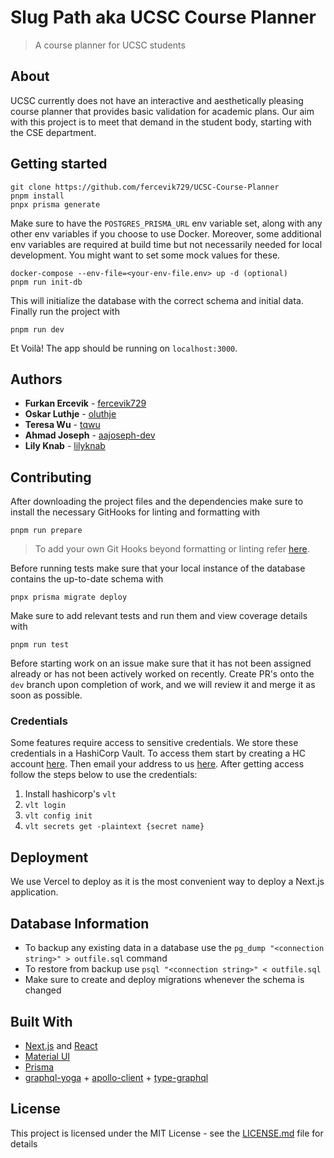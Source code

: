 # Slug Path aka UCSC Course Planner

> A course planner for UCSC students

## About

UCSC currently does not have an interactive and aesthetically pleasing course
planner that provides basic validation for academic plans. Our aim with this
project is to meet that demand in the student body, starting with the CSE
department.

## Getting started

```
git clone https://github.com/fercevik729/UCSC-Course-Planner
pnpm install
pnpx prisma generate
```

Make sure to have the `POSTGRES_PRISMA_URL` env variable set, along with any
other env variables if you choose to use Docker. Moreover, some additional env
variables are required at build time but not necessarily needed for local
development. You might want to set some mock values for these.

```
docker-compose --env-file=<your-env-file.env> up -d (optional)
pnpm run init-db
```

This will initialize the database with the correct schema and initial data.
Finally run the project with

```
pnpm run dev
```

Et Voilà! The app should be running on `localhost:3000`.

## Authors

- **Furkan Ercevik** - [fercevik729](https://github.com/fercevik729)
- **Oskar Luthje** - [oluthje](https://github.com/oluthje)
- **Teresa Wu** - [tqwu](https://github.com/tqwu)
- **Ahmad Joseph** - [aajoseph-dev](https://github.com/aajoseph-dev)
- **Lily Knab** - [lilyknab](https://github.com/lilyknab)

## Contributing

After downloading the project files and the dependencies make sure to install
the necessary GitHooks for linting and formatting with

```
pnpm run prepare
```

> To add your own Git Hooks beyond formatting or linting refer
> [here](https://typicode.github.io/husky/).

Before running tests make sure that your local instance of the database contains
the up-to-date schema with

```
pnpx prisma migrate deploy
```

Make sure to add relevant tests and run them and view coverage details with

```
pnpm run test
```

Before starting work on an issue make sure that it has not been assigned already
or has not been actively worked on recently. Create PR's onto the `dev` branch
upon completion of work, and we will review it and merge it as soon as possible.

### Credentials

Some features require access to sensitive credentials. We store these
credentials in a HashiCorp Vault. To access them start by creating a HC account
[here](https://portal.cloud.hashicorp.com/). Then email your address to us
[here](mailto:fercevik@ucsc.edu). After getting access follow the steps below to
use the credentials:

1. Install hashicorp's `vlt`
2. `vlt login`
3. `vlt config init`
4. `vlt secrets get -plaintext {secret name}`

## Deployment

We use Vercel to deploy as it is the most convenient way to deploy a Next.js
application.

## Database Information

- To backup any existing data in a database use the
  `pg_dump "<connection string>" > outfile.sql` command
- To restore from backup use `psql "<connection string>" < outfile.sql`
- Make sure to create and deploy migrations whenever the schema is changed

## Built With

- [Next.js](https://nextjs.org/) and [React](https://react.dev/)
- [Material UI](https://github.com/mui/material-ui)
- [Prisma](https://www.prisma.io/)
- [graphql-yoga](https://github.com/dotansimha/graphql-yoga) +
  [apollo-client](https://github.com/apollographql/apollo-client) +
  [type-graphql](https://github.com/MichalLytek/type-graphql)

## License

This project is licensed under the MIT License - see the
[LICENSE.md](LICENSE.md) file for details
